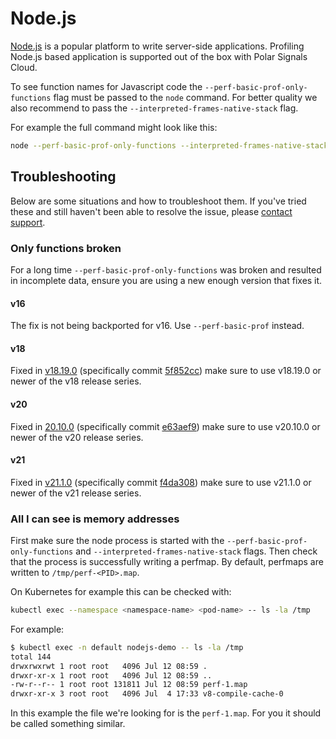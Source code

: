 # Node.js

[Node.js](https://nodejs.org) is a popular platform to write server-side applications.
Profiling Node.js based application is supported out of the box with Polar Signals Cloud.

To see function names for Javascript code the `--perf-basic-prof-only-functions` flag must be passed to the `node` command. 
For better quality we also recommend to pass the `--interpreted-frames-native-stack` flag.

For example the full command might look like this:

```bash
node --perf-basic-prof-only-functions --interpreted-frames-native-stack main.js
```

## Troubleshooting

Below are some situations and how to troubleshoot them. If you've tried these and still haven't been able to resolve the issue, please [contact support](/docs/contact-support).

### Only functions broken

For a long time `--perf-basic-prof-only-functions` was broken and resulted in incomplete data, ensure you are using a new enough version that fixes it. 

#### v16

The fix is not being backported for v16. Use `--perf-basic-prof` instead.

#### v18

Fixed in [v18.19.0](https://github.com/nodejs/node/releases/tag/v18.19.0) (specifically commit [5f852cc](https://github.com/nodejs/node/commit/5f852cc9fe10198e730a9e7c13a1133ba3fd131b)) make sure to use v18.19.0 or newer of the v18 release series.

#### v20

Fixed in [20.10.0](https://github.com/nodejs/node/releases/tag/v20.10.0) (specifically commit [e63aef9](https://github.com/nodejs/node/commit/e63aef91b4a553b07e94cf19f86f4132eb50c073)) make sure to use v20.10.0 or newer of the v20 release series.

#### v21

Fixed in [v21.1.0](https://github.com/nodejs/node/releases/tag/v21.1.0) (specifically commit [f4da308](https://github.com/nodejs/node/commit/f4da308f8d7a93f7ea6919cd7914a117e11fbbfc)) make sure to use v21.1.0 or newer of the v21 release series.

### All I can see is memory addresses

First make sure the node process is started with the `--perf-basic-prof-only-functions` and `--interpreted-frames-native-stack` flags.
Then check that the process is successfully writing a perfmap. 
By default, perfmaps are written to `/tmp/perf-<PID>.map`.

On Kubernetes for example this can be checked with:

```bash
kubectl exec --namespace <namespace-name> <pod-name> -- ls -la /tmp
```

For example:

```bash
$ kubectl exec -n default nodejs-demo -- ls -la /tmp
total 144
drwxrwxrwt 1 root root   4096 Jul 12 08:59 .
drwxr-xr-x 1 root root   4096 Jul 12 08:59 ..
-rw-r--r-- 1 root root 131811 Jul 12 08:59 perf-1.map
drwxr-xr-x 3 root root   4096 Jul  4 17:33 v8-compile-cache-0
```

In this example the file we're looking for is the `perf-1.map`. 
For you it should be called something similar.
